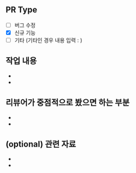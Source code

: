 ## PR Type

- [ ] 버그 수정
- [x] 신규 기능
- [ ] 기타 (기타인 경우 내용 입력 : )

## 작업 내용
-
-



## 리뷰어가 중점적으로 봤으면 하는 부분
-
-


## (optional) 관련 자료
-
-
